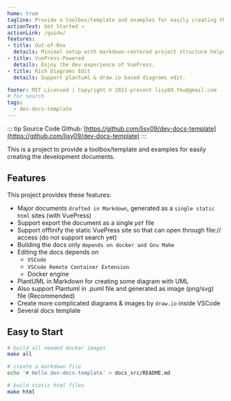 ```yaml
---
home: true
tagline: Provide a toolbox/template and examples for easily creating the development documents
actionText: Get Started →
actionLink: /guide/
features:
- title: Out-of-Box
  details: Minimal setup with markdown-centered project structure helps you focus on writing documents.
- title: VuePress-Powered
  details: Enjoy the dev experience of VuePress.
- title: Rich Diagrams Edit
  details: Support plantuml & draw.io based diagrams edit.

footer: MIT Licensed | Copyright © 2021-present lisy09.thu@gmail.com
# for search
tags:
  - dev-docs-template
---
```


::: tip Source Code
Github: [https://github.com/lisy09/dev-docs-template](https://github.com/lisy09/dev-docs-template)
:::

This is a project to provide a toolbox/template and examples for easily creating the development documents.

## Features

This project provides these features:
- Major documents `drafted in Markdown`, generated as a `single static html` sites (with VuePress)
- Support export the document as a single `pdf` file
- Support offlinify the static VuePress site so that can open through file:// access (do not support search yet)
- Building the docs only `depends on docker and Gnu Make`
- Editing the docs depends on
  - `VSCode`
  - `VSCode Remote Container Extension`
  - Docker engine
- PlantUML in Markdown for creating some diagram with UML
- Also support Plantuml in .puml file and generated as image (png/svg) file (Recommended)
- Create more complicated diagrams & images by `draw.io` inside VSCode
- Several docs template

## Easy to Start

```bash
# build all needed docker images
make all

# create a markdown file
echo '# Hello dev-docs-template' > docs_src/README.md

# build static html files
make html
```